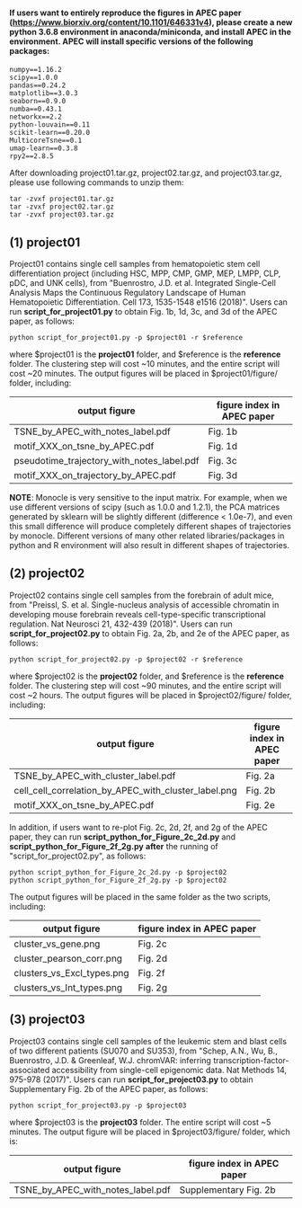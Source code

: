 
#### If users want to entirely reproduce the figures in APEC paper (https://www.biorxiv.org/content/10.1101/646331v4), please create a new python 3.6.8 environment in anaconda/miniconda, and install APEC in the environment. APEC will install specific versions of the following packages:

    numpy==1.16.2
    scipy==1.0.0
    pandas==0.24.2
    matplotlib==3.0.3
    seaborn==0.9.0
    numba==0.43.1
    networkx==2.2
    python-louvain==0.11
    scikit-learn==0.20.0
    MulticoreTsne==0.1
    umap-learn==0.3.8
    rpy2==2.8.5

After downloading project01.tar.gz, project02.tar.gz, and project03.tar.gz, please use following commands to unzip them:

    tar -zvxf project01.tar.gz
    tar -zvxf project02.tar.gz
    tar -zvxf project03.tar.gz

## (1) project01

Project01 contains single cell samples from hematopoietic stem cell differentiation project (including HSC, MPP, CMP, GMP, MEP, LMPP, CLP, pDC, and UNK cells), from "Buenrostro, J.D. et al. Integrated Single-Cell Analysis Maps the Continuous Regulatory Landscape of Human Hematopoietic Differentiation. Cell 173, 1535-1548 e1516 (2018)". Users can run **script_for_project01.py** to obtain Fig. 1b, 1d, 3c, and 3d of the APEC paper, as follows:

    python script_for_project01.py -p $project01 -r $reference

where $project01 is the **project01** folder, and $reference is the **reference** folder. The clustering step will cost ~10 minutes, and the entire script will cost ~20 minutes. The output figures will be placed in $project01/figure/ folder, including:

output figure|figure index in APEC paper
-|-
TSNE_by_APEC_with_notes_label.pdf|Fig. 1b
motif_XXX_on_tsne_by_APEC.pdf|Fig. 1d
pseudotime_trajectory_with_notes_label.pdf|Fig. 3c
motif_XXX_on_trajectory_by_APEC.pdf|Fig. 3d

**NOTE**: Monocle is very sensitive to the input matrix. For example, when we use different versions of scipy (such as 1.0.0 and 1.2.1), the PCA matrices generated by sklearn will be slightly different (difference < 1.0e-7), and even this small difference will produce completely different shapes of trajectories by monocle. Different versions of many other related libraries/packages in python and R environment will also result in different shapes of trajectories.


## (2) project02

Project02 contains single cell samples from the forebrain of adult mice, from "Preissl, S. et al. Single-nucleus analysis of accessible chromatin in developing mouse forebrain reveals cell-type-specific transcriptional regulation. Nat Neurosci 21, 432-439 (2018)". Users can run **script_for_project02.py** to obtain Fig. 2a, 2b, and 2e of the APEC paper, as follows:

    python script_for_project02.py -p $project02 -r $reference

where $project02 is the **project02** folder, and $reference is the **reference** folder. The clustering step will cost ~90 minutes, and the entire script will cost ~2 hours. The output figures will be placed in $project02/figure/ folder, including:

output figure|figure index in APEC paper
-|-
TSNE_by_APEC_with_cluster_label.pdf|Fig. 2a
cell_cell_correlation_by_APEC_with_cluster_label.png|Fig. 2b
motif_XXX_on_tsne_by_APEC.pdf|Fig. 2e

In addition, if users want to re-plot Fig. 2c, 2d, 2f, and 2g of the APEC paper, they can run **script_python_for_Figure_2c_2d.py** and **script_python_for_Figure_2f_2g.py** **after** the running of "script_for_project02.py", as follows:

    python script_python_for_Figure_2c_2d.py -p $project02
    python script_python_for_Figure_2f_2g.py -p $project02

The output figures will be placed in the same folder as the two scripts, including:

output figure|figure index in APEC paper
-|-
cluster_vs_gene.png|Fig. 2c
cluster_pearson_corr.png|Fig. 2d
clusters_vs_Excl_types.png|Fig. 2f
clusters_vs_Int_types.png|Fig. 2g


## (3) project03

Project03 contains single cell samples of the leukemic stem and blast cells of two different patients (SU070 and SU353), from "Schep, A.N., Wu, B., Buenrostro, J.D. & Greenleaf, W.J. chromVAR: inferring transcription-factor-associated accessibility from single-cell epigenomic data. Nat Methods 14, 975-978 (2017)". Users can run **script_for_project03.py** to obtain Supplementary Fig. 2b of the APEC paper, as follows:

    python script_for_project03.py -p $project03

where $project03 is the **project03** folder. The entire script will cost ~5 minutes. The output figure will be placed in $project03/figure/ folder, which is:

output figure|figure index in APEC paper
-|-
TSNE_by_APEC_with_notes_label.pdf|Supplementary Fig. 2b
